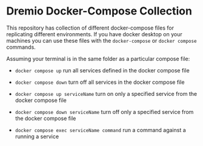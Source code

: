# Dremio Docker-Compose Collection

This repository has collection of different docker-compose files for replicating different environments. If you have docker desktop on your machines you can use these files with the `docker-compose` or `docker compose` commands.

Assuming your terminal is in the same folder as a particular compose file:

- `docker compose up` run all services defined in the docker compose file

- `docker compose down` turn off all services in the docker compose file

- `docker compose up serviceName` turn on only a specified service from the docker compose file

- `docker compose down serviceName` turn off only a specified service from the docker compose file

- `docker compose exec serviceName command` run a command against a running a service